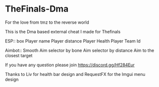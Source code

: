 # TheFinals-Dma
For the love from tmz to the reverse world


This is the Dma based external cheat I made for Thefinals

ESP::
box 
Player name
Player distance
Player Health
Player Team Id

Aimbot::
Smooth
Aim selector by bone 
Aim selector by distance
Aim to the closest target


If you have any question please join https://discord.gg/Hf284Eur

Thanks to Liv for health bar design and RequestFX for the Imgui menu design
